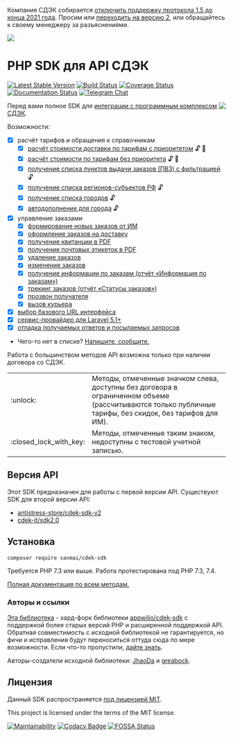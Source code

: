 Компания СДЭК собирается [отключить поддержку протокола 1.5 до конца 2021 года](https://t.me/phpcdeksdk/6338). Просим или [переходить на версию 2](https://github.com/cdek-it/sdk2.0), или обращайтесь к своему менеджеру за разъяснениями. 

![](docs/logo.png)

# PHP SDK для API СДЭК

[![Latest Stable Version](https://poser.pugx.org/sanmai/cdek-sdk/v/stable)](https://packagist.org/packages/sanmai/cdek-sdk)
[![Build Status](https://travis-ci.org/sanmai/cdek-sdk.svg?branch=master)](https://travis-ci.org/sanmai/cdek-sdk)
[![Coverage Status](https://coveralls.io/repos/github/sanmai/cdek-sdk/badge.svg?branch=master)](https://coveralls.io/github/sanmai/cdek-sdk?branch=master)
[![Documentation Status](https://readthedocs.org/projects/cdek-sdk/badge/?version=latest)](https://cdek-sdk.readthedocs.io/?badge=latest)
[![Telegram Chat](https://img.shields.io/badge/telegram-chat-blue.svg?logo=telegram)](https://t.me/phpcdeksdk)

<a href="https://www.cdek.ru/"><img align="right" src="https://gist.githubusercontent.com/sanmai/b105b3e2b5af030d5f1a8fb7db965f07/raw/308840dc54c3b1f02153f7318f02f87f30d4c5bd/cdek_logo.png"></a>

Перед вами полное SDK для [интеграции с программным комплексом СДЭК](https://cdek.ru/integration).

Возможности:

- [x] расчёт тарифов и обращения к справочникам
  - [x] [расчёт стоимости доставки по тарифам с приоритетом](https://cdek-sdk.readthedocs.io/#CalculationRequest) :unlock: :closed_lock_with_key:
  - [x] [расчёт стоимости по тарифам без приоритета](https://cdek-sdk.readthedocs.io/#CalculationWithTariffListRequest) :unlock: :closed_lock_with_key:
  - [x] [получение списка пунктов выдачи заказов (ПВЗ) с фильтрацией](https://cdek-sdk.readthedocs.io/#PvzListRequest) :unlock:
  - [x] [получение списка регионов-субъектов РФ](https://cdek-sdk.readthedocs.io/#RegionsRequest) :unlock:
  - [x] [получение списка городов](https://cdek-sdk.readthedocs.io/#CitiesRequest) :unlock:
  - [x] [автодополнение для города](https://cdek-sdk.readthedocs.io/#CityAutocomplete) :unlock:
- [x] управление заказами
  - [x] [формирование новых заказов от ИМ](https://cdek-sdk.readthedocs.io/#DeliveryRequest)
  - [x] [оформление заказов на доставку](https://cdek-sdk.readthedocs.io/#AddDeliveryRequest)
  - [x] [получение квитанции в PDF](https://cdek-sdk.readthedocs.io/#PrintReceiptsRequest)
  - [x] [получение почтовых этикеток в PDF](https://cdek-sdk.readthedocs.io/#PrintLabelsRequest)
  - [x] [удаление заказов](https://cdek-sdk.readthedocs.io/#DeleteRequest)
  - [x] [изменение заказов](https://cdek-sdk.readthedocs.io/#UpdateRequest)
  - [x] [получение информации по заказам (отчёт «Информация по заказам»)](https://cdek-sdk.readthedocs.io/#InfoReportRequest)
  - [x] [трекинг заказов (отчёт «Статусы заказов»)](https://cdek-sdk.readthedocs.io/#StatusReportRequest)
  - [x] [прозвон получателя](https://cdek-sdk.readthedocs.io/#ScheduleRequest)
  - [x] [вызов курьера](https://cdek-sdk.readthedocs.io/#CallCourierRequest)
 - [x] [выбор базового URL интерфейса](https://cdek-sdk.readthedocs.io/#base_uri)
 - [x] [сервис-провайдер для Laravel 5.1+](https://cdek-sdk.readthedocs.io/#Laravel)
 - [x] [отладка получаемых ответов и посылаемых запросов](https://cdek-sdk.readthedocs.io/#DebuggingLogger)
- Чего-то нет в списке? [Напишите, сообщите.](https://github.com/sanmai/cdek-sdk/issues/new/choose)

Работа с большинством методов API возможна только при наличии договора со СДЭК. 

<table>
  <tr>
    <td>:unlock:</td>
    <td>Методы, отмеченные значком слева, доступны без договора в ограниченном объеме (рассчитываются только публичные тарифы, без скидок, без тарифов для ИМ).</td>
  </tr>
  <tr>
    <td>:closed_lock_with_key:</td>
    <td>Методы, отмеченные таким знаком, недоступны с тестовой учетной записью.</td>
  </tr>
</table>

## Версия API

Этот SDK предназначен для работы с первой версии API. 
Существуют SDK для второй версии API:
- [antistress-store/cdek-sdk-v2](https://github.com/AntistressStore/cdek-sdk-v2)
- [cdek-it/sdk2.0](https://github.com/cdek-it/sdk2.0)

## Установка

```bash
composer require sanmai/cdek-sdk
```
Требуется PHP 7.3 или выше. Работа протестирована под PHP 7.3, 7.4.

[Полная документация по всем методам.](https://cdek-sdk.readthedocs.io/)

### Авторы и ссылки

[Эта библиотека](https://github.com/sanmai/cdek-sdk) - хард-форк библиотеки [appwilio/cdek-sdk](https://github.com/appwilio/cdek-sdk) с поддержкой более старых версий PHP и расширенной поддержкой API. Обратная совместимость с исходной библиотекой не гарантируется, но фичи и исправления будут переноситься оттуда сюда по мере возможности. Если что-то пропустили, [дайте знать](https://github.com/sanmai/cdek-sdk/issues/new).

Авторы-создатели исходной библиотеки: [JhaoDa](https://github.com/jhaoda) и [greabock](https://github.com/greabock).

## Лицензия

Данный SDK распространяется [под лицензией MIT](LICENSE).

This project is licensed under the terms of the MIT license.

[![Maintainability](https://api.codeclimate.com/v1/badges/fd9cfee36167cb7af135/maintainability)](https://codeclimate.com/github/sanmai/cdek-sdk/maintainability)
[![Codacy Badge](https://api.codacy.com/project/badge/Grade/f99630e6f04944d09088ea5e198634b7)](https://app.codacy.com/app/sanmai/cdek-sdk?utm_source=github.com&utm_medium=referral&utm_content=sanmai/cdek-sdk&utm_campaign=Badge_Grade_Dashboard)
[![FOSSA Status](https://app.fossa.io/api/projects/git%2Bgithub.com%2Fsanmai%2Fcdek-sdk.svg?type=shield)](https://app.fossa.io/projects/git%2Bgithub.com%2Fsanmai%2Fcdek-sdk?ref=badge_shield)
